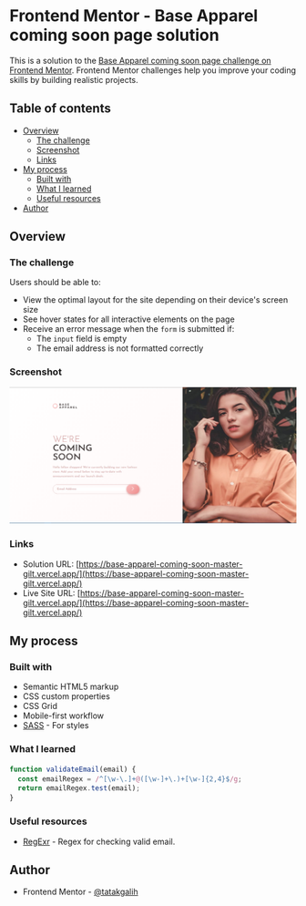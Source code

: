 # Frontend Mentor - Base Apparel coming soon page solution

This is a solution to the [Base Apparel coming soon page challenge on Frontend Mentor](https://www.frontendmentor.io/challenges/base-apparel-coming-soon-page-5d46b47f8db8a7063f9331a0). Frontend Mentor challenges help you improve your coding skills by building realistic projects.

## Table of contents

- [Overview](#overview)
  - [The challenge](#the-challenge)
  - [Screenshot](#screenshot)
  - [Links](#links)
- [My process](#my-process)
  - [Built with](#built-with)
  - [What I learned](#what-i-learned)
  - [Useful resources](#useful-resources)
- [Author](#author)

## Overview

### The challenge

Users should be able to:

- View the optimal layout for the site depending on their device's screen size
- See hover states for all interactive elements on the page
- Receive an error message when the `form` is submitted if:
  - The `input` field is empty
  - The email address is not formatted correctly

### Screenshot

![](./screenshot.PNG)

### Links

- Solution URL: [https://base-apparel-coming-soon-master-gilt.vercel.app/](https://base-apparel-coming-soon-master-gilt.vercel.app/)
- Live Site URL: [https://base-apparel-coming-soon-master-gilt.vercel.app/](https://base-apparel-coming-soon-master-gilt.vercel.app/)

## My process

### Built with

- Semantic HTML5 markup
- CSS custom properties
- CSS Grid
- Mobile-first workflow
- [SASS](https://sass-lang.com/) - For styles

### What I learned

```js
function validateEmail(email) {
  const emailRegex = /^[\w-\.]+@([\w-]+\.)+[\w-]{2,4}$/g;
  return emailRegex.test(email);
}
```

### Useful resources

- [RegExr](https://regexr.com/3e48o) - Regex for checking valid email.

## Author

- Frontend Mentor - [@tatakgalih](https://www.frontendmentor.io/profile/tatakgalih)
